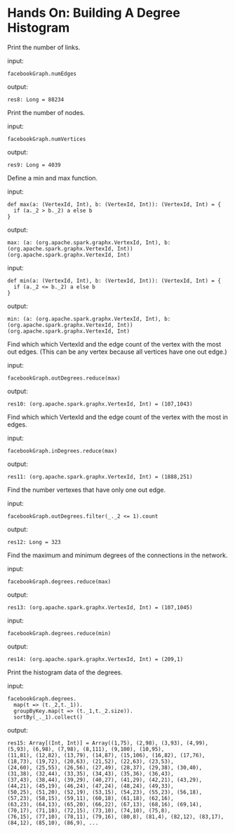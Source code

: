 Hands On: Building A Degree Histogram
=====================================

Print the number of links.

input:

    facebookGraph.numEdges

output:

    ﻿res8: Long = 88234
    
Print the number of nodes.

input:
    
    facebookGraph.numVertices

output:

    ﻿res9: Long = 4039
    
Define a min and max function.

input:

    def max(a: (VertexId, Int), b: (VertexId, Int)): (VertexId, Int) = {
      if (a._2 > b._2) a else b
    }
    
output:

    ﻿max: (a: (org.apache.spark.graphx.VertexId, Int), b: (org.apache.spark.graphx.VertexId, Int))(org.apache.spark.graphx.VertexId, Int)

input:
    
    def min(a: (VertexId, Int), b: (VertexId, Int)): (VertexId, Int) = {
      if (a._2 <= b._2) a else b
    }

output:

    ﻿min: (a: (org.apache.spark.graphx.VertexId, Int), b: (org.apache.spark.graphx.VertexId, Int))(org.apache.spark.graphx.VertexId, Int)
    
Find which which VertexId and the edge count of the vertex with the most out edges. (This
can be any vertex because all vertices have one out edge.)

input:

    facebookGraph.outDegrees.reduce(max)

output:

    ﻿res10: (org.apache.spark.graphx.VertexId, Int) = (107,1043)

Find which which VertexId and the edge count of the vertex with the most in edges.

input:

    facebookGraph.inDegrees.reduce(max)

output:

    ﻿res11: (org.apache.spark.graphx.VertexId, Int) = (1888,251)
    
Find the number vertexes that have only one out edge.

input:

    facebookGraph.outDegrees.filter(_._2 <= 1).count

output:

    ﻿res12: Long = 323
    
Find the maximum and minimum degrees of the connections in the network.

input:

    facebookGraph.degrees.reduce(max)
    
output:

    ﻿res13: (org.apache.spark.graphx.VertexId, Int) = (107,1045)
    
input:

    facebookGraph.degrees.reduce(min)

output:

    ﻿res14: (org.apache.spark.graphx.VertexId, Int) = (209,1)
    
Print the histogram data of the degrees.

input:

    facebookGraph.degrees.
      map(t => (t._2,t._1)).
      groupByKey.map(t => (t._1,t._2.size)).
      sortBy(_._1).collect()
      
output:

    ﻿res15: Array[(Int, Int)] = Array((1,75), (2,98), (3,93), (4,99), (5,93), (6,98), (7,98), (8,111), (9,100), (10,95), 
    (11,81), (12,82), (13,79), (14,87), (15,106), (16,82), (17,76), (18,73), (19,72), (20,63), (21,52), (22,63), (23,53), 
    (24,60), (25,55), (26,56), (27,49), (28,37), (29,38), (30,40), (31,38), (32,44), (33,35), (34,43), (35,36), (36,43), 
    (37,43), (38,44), (39,29), (40,27), (41,29), (42,21), (43,29), (44,21), (45,19), (46,24), (47,24), (48,24), (49,33), 
    (50,25), (51,20), (52,19), (53,15), (54,23), (55,23), (56,18), (57,23), (58,15), (59,11), (60,18), (61,18), (62,16), 
    (63,23), (64,13), (65,20), (66,22), (67,13), (68,16), (69,14), (70,17), (71,18), (72,15), (73,10), (74,10), (75,8), 
    (76,15), (77,10), (78,11), (79,16), (80,8), (81,4), (82,12), (83,17), (84,12), (85,10), (86,9), ...
    

